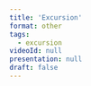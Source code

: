 ```yaml
---
title: 'Excursion'
format: other
tags:
  - excursion
videoId: null
presentation: null
draft: false
---
```


